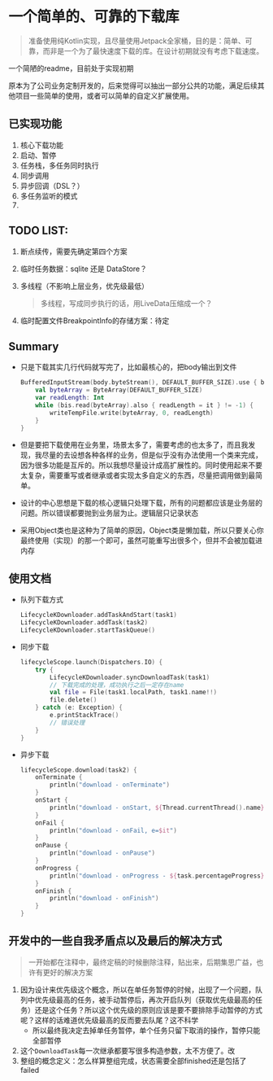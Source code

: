 # 一个简单的、可靠的下载库
> 准备使用纯Kotlin实现，且尽量使用Jetpack全家桶，目的是：简单、可靠，而非是一个为了最快速度下载的库。在设计初期就没有考虑下载速度。

一个简陋的readme，目前处于实现初期

原本为了公司业务定制开发的，后来觉得可以抽出一部分公共的功能，满足后续其他项目一些简单的使用，或者可以简单的自定义扩展使用。



## 已实现功能

1. 核心下载功能
2. 启动、暂停
3. 任务栈，多任务同时执行
4. 同步调用
5. 异步回调（DSL？）
6. 多任务监听的模式
7.

## TODO LIST:

1. 断点续传，需要先确定第四个方案

2. 临时任务数据：sqlite 还是  DataStore？

3. 多线程（不影响上层业务，优先级最低）

   > 多线程，写成同步执行的话，用LiveData压缩成一个？

4. 临时配置文件BreakpointInfo的存储方案：待定

## Summary

* 只是下载其实几行代码就写完了，比如最核心的，把body输出到文件

  ```kotlin
  BufferedInputStream(body.byteStream(), DEFAULT_BUFFER_SIZE).use { bis ->
      val byteArray = ByteArray(DEFAULT_BUFFER_SIZE)
      var readLength: Int
      while (bis.read(byteArray).also { readLength = it } != -1) {
          writeTempFile.write(byteArray, 0, readLength)
      }
  }
  ```

* 但是要把下载使用在业务里，场景太多了，需要考虑的也太多了，而且我发现，我尽量的去设想各种各样的业务，但是似乎没有办法使用一个类来完成，因为很多功能是互斥的。所以我想尽量设计成高扩展性的。同时使用起来不要太复杂，需要重写或者继承或者实现太多自定义的东西，尽量把调用做到最简单。
* 设计的中心思想是下载的核心逻辑只处理下载，所有的问题都应该是业务层的问题。所以错误都要抛到业务层为止。逻辑层只记录状态
* 采用Object类也是这种为了简单的原因，Object类是懒加载，所以只要关心你最终使用（实现）的那一个即可，虽然可能重写出很多个，但并不会被加载进内存

## 使用文档

* 队列下载方式

  ```kotlin
  LifecycleKDownloader.addTaskAndStart(task1)
  LifecycleKDownloader.addTask(task2)
  LifecycleKDownloader.startTaskQueue()
  ```

* 同步下载

  ```kotlin
  lifecycleScope.launch(Dispatchers.IO) {
      try {
          LifecycleKDownloader.syncDownloadTask(task1)
          // 下载完成的处理，成功执行之后一定存在name
          val file = File(task1.localPath, task1.name!!)
          file.delete()
      } catch (e: Exception) {
          e.printStackTrace()
          // 错误处理
      }
  }
  ```

* 异步下载

  ```kotlin
  lifecycleScope.download(task2) {
      onTerminate {
          println("download - onTerminate")
      }
      onStart {
          println("download - onStart, ${Thread.currentThread().name}")
      }
      onFail {
          println("download - onFail, e=$it")
      }
      onPause {
          println("download - onPause")
      }
      onProgress {
          println("download - onProgress - ${task.percentageProgress}")
      }
      onFinish {
          println("download - onFinish")
      }
  }
  ```

## 开发中的一些自我矛盾点以及最后的解决方式

> 一开始都在注释中，最终定稿的时候删除注释，贴出来，后期集思广益，也许有更好的解决方案

1. 因为设计来优先级这个概念，所以在单任务暂停的时候，出现了一个问题，队列中优先级最高的任务，被手动暂停后，再次开启队列（获取优先级最高的任务）还是这个任务？所以这个优先级的原则应该是要不要排除手动暂停的方式呢？这样的话难道优先级最高的反而要去队尾？这不科学
   - 所以最终我决定去掉单任务暂停，单个任务只留下取消的操作，暂停只能全部暂停
2. 这个`DownloadTask`每一次继承都要写很多构造参数，太不方便了。改
3. 整组的概念定义：怎么样算整组完成，状态需要全部finished还是包括了failed

